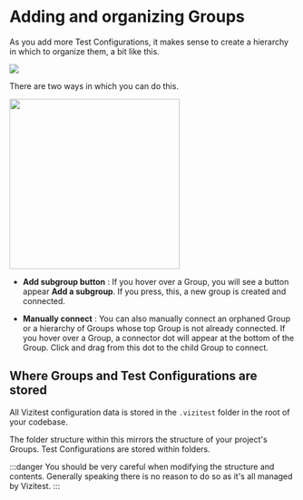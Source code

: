 # Adding and organizing Groups

As you add more Test Configurations, it makes sense to create a hierarchy in which to organize them, a bit like this.

![](hiw-organise.webp)

There are two ways in which you can do this.

<img src="/img/docs/test-manager/connecting-groups.png" width="300px"/>

- **Add subgroup button** : If you hover over a Group, you will see a button appear **Add a subgroup**. If you press, this, a new group is created and connected.

- **Manually connect** : You can also manually connect an orphaned Group or a hierarchy of Groups whose top Group is not already connected. If you hover over a Group, a connector dot will appear at the bottom of the Group. Click and drag from this dot to the child Group to connect.


## Where Groups and Test Configurations are stored
All Vizitest configuration data is stored in the ```.vizitest``` folder in the root of your codebase.

The folder structure within this mirrors the structure of your project's Groups. Test Configurations are stored within folders.

:::danger
You should be very careful when modifying the structure and contents. Generally speaking there is no reason to do so as it's all managed by Vizitest.
:::
